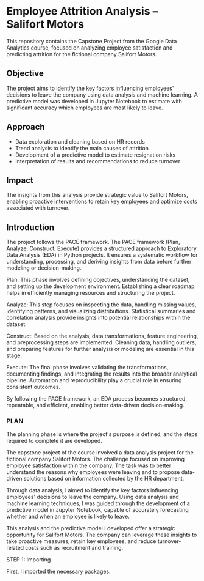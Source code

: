# Employee Attrition Analysis – Salifort Motors

This repository contains the Capstone Project from the Google Data Analytics course, focused on analyzing employee satisfaction and predicting attrition for the fictional company Salifort Motors.

## Objective
The project aims to identify the key factors influencing employees' decisions to leave the company using data analysis and machine learning. A predictive model was developed in Jupyter Notebook to estimate with significant accuracy which employees are most likely to leave.

## Approach
- Data exploration and cleaning based on HR records
- Trend analysis to identify the main causes of attrition
- Development of a predictive model to estimate resignation risks
- Interpretation of results and recommendations to reduce turnover

## Impact
The insights from this analysis provide strategic value to Salifort Motors, enabling proactive interventions to retain key employees and optimize costs associated with turnover.

## Introduction
The project follows the PACE framework.
The PACE framework (Plan, Analyze, Construct, Execute) provides a structured approach to Exploratory Data Analysis (EDA) in Python projects. It ensures a systematic workflow for understanding, processing, and deriving insights from data before further modeling or decision-making.

Plan: This phase involves defining objectives, understanding the dataset, and setting up the development environment. Establishing a clear roadmap helps in efficiently managing resources and structuring the project.

Analyze: This step focuses on inspecting the data, handling missing values, identifying patterns, and visualizing distributions. Statistical summaries and correlation analysis provide insights into potential relationships within the dataset.

Construct: Based on the analysis, data transformations, feature engineering, and preprocessing steps are implemented. Cleaning data, handling outliers, and preparing features for further analysis or modeling are essential in this stage.

Execute: The final phase involves validating the transformations, documenting findings, and integrating the results into the broader analytical pipeline. Automation and reproducibility play a crucial role in ensuring consistent outcomes.

By following the PACE framework, an EDA process becomes structured, repeatable, and efficient, enabling better data-driven decision-making.

### PLAN
The planning phase is where the project's purpose is defined, and the steps required to complete it are developed.

The capstone project of the course involved a data analysis project for the fictional company Salifort Motors. The challenge focused on improving employee satisfaction within the company. The task was to better understand the reasons why employees were leaving and to propose data-driven solutions based on information collected by the HR department.

Through data analysis, I aimed to identify the key factors influencing employees' decisions to leave the company. Using data analysis and machine learning techniques, I was guided through the development of a predictive model in Jupyter Notebook, capable of accurately forecasting whether and when an employee is likely to leave.

This analysis and the predictive model I developed offer a strategic opportunity for Salifort Motors. The company can leverage these insights to take proactive measures, retain key employees, and reduce turnover-related costs such as recruitment and training.

STEP 1: Importing

First, I imported the necessary packages.










